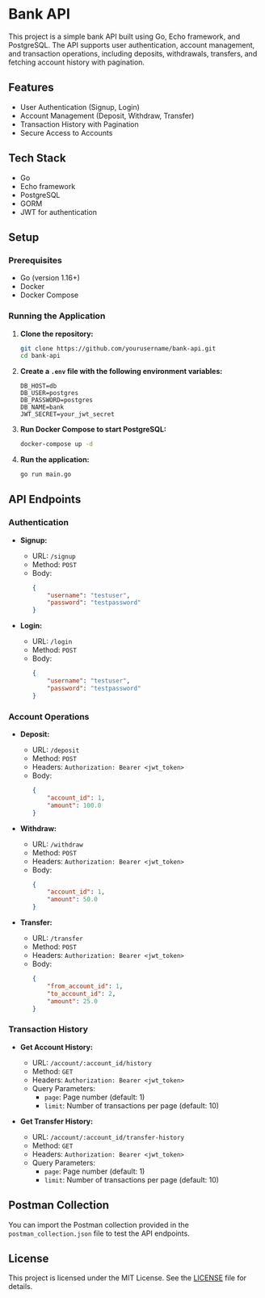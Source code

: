 # Bank API

This project is a simple bank API built using Go, Echo framework, and PostgreSQL. The API supports user authentication, account management, and transaction operations, including deposits, withdrawals, transfers, and fetching account history with pagination.

## Features

- User Authentication (Signup, Login)
- Account Management (Deposit, Withdraw, Transfer)
- Transaction History with Pagination
- Secure Access to Accounts

## Tech Stack

- Go
- Echo framework
- PostgreSQL
- GORM
- JWT for authentication

## Setup

### Prerequisites

- Go (version 1.16+)
- Docker
- Docker Compose

### Running the Application

1. **Clone the repository:**

    ```sh
    git clone https://github.com/yourusername/bank-api.git
    cd bank-api
    ```

2. **Create a `.env` file with the following environment variables:**

    ```env
    DB_HOST=db
    DB_USER=postgres
    DB_PASSWORD=postgres
    DB_NAME=bank
    JWT_SECRET=your_jwt_secret
    ```

3. **Run Docker Compose to start PostgreSQL:**

    ```sh
    docker-compose up -d
    ```

4. **Run the application:**

    ```sh
    go run main.go
    ```

## API Endpoints

### Authentication

- **Signup:**
    - URL: `/signup`
    - Method: `POST`
    - Body:
      ```json
      {
          "username": "testuser",
          "password": "testpassword"
      }
      ```

- **Login:**
    - URL: `/login`
    - Method: `POST`
    - Body:
      ```json
      {
          "username": "testuser",
          "password": "testpassword"
      }
      ```

### Account Operations

- **Deposit:**
    - URL: `/deposit`
    - Method: `POST`
    - Headers: `Authorization: Bearer <jwt_token>`
    - Body:
      ```json
      {
          "account_id": 1,
          "amount": 100.0
      }
      ```

- **Withdraw:**
    - URL: `/withdraw`
    - Method: `POST`
    - Headers: `Authorization: Bearer <jwt_token>`
    - Body:
      ```json
      {
          "account_id": 1,
          "amount": 50.0
      }
      ```

- **Transfer:**
    - URL: `/transfer`
    - Method: `POST`
    - Headers: `Authorization: Bearer <jwt_token>`
    - Body:
      ```json
      {
          "from_account_id": 1,
          "to_account_id": 2,
          "amount": 25.0
      }
      ```

### Transaction History

- **Get Account History:**
    - URL: `/account/:account_id/history`
    - Method: `GET`
    - Headers: `Authorization: Bearer <jwt_token>`
    - Query Parameters:
        - `page`: Page number (default: 1)
        - `limit`: Number of transactions per page (default: 10)

- **Get Transfer History:**
    - URL: `/account/:account_id/transfer-history`
    - Method: `GET`
    - Headers: `Authorization: Bearer <jwt_token>`
    - Query Parameters:
        - `page`: Page number (default: 1)
        - `limit`: Number of transactions per page (default: 10)

## Postman Collection

You can import the Postman collection provided in the `postman_collection.json` file to test the API endpoints.

## License

This project is licensed under the MIT License. See the [LICENSE](LICENSE) file for details.